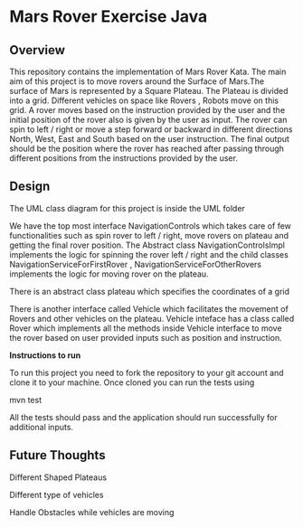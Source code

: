 # Mars Rover Exercise Java

## Overview

This repository contains the implementation of Mars Rover Kata.
The main aim of this project is to move rovers around the Surface of Mars.The surface of Mars is represented by a Square Plateau. The Plateau is divided into a grid. Different vehicles on space like Rovers , Robots move on this grid. 
A rover moves based on the instruction provided by the user and the initial position of the rover also is given by the user as input.
The rover can spin to left / right or move a step forward or backward in different directions North, West, East and South based on the user instruction.
The final output should be the position where the rover has reached after passing through different positions from the instructions provided by the user. 

## Design

The UML class diagram for this project is inside the UML folder

We have the top most interface NavigationControls which takes care of few functionalities such as spin rover to left / right, move rovers on plateau and getting the final rover position.
The Abstract class NavigationControlsImpl implements the logic for spinning the rover left / right and the child classes NavigationServiceForFirstRover , NavigationServiceForOtherRovers implements the logic for moving rover on the plateau.

There is an abstract class plateau which specifies the coordinates of a grid

There is another interface called Vehicle which facilitates the movement of Rovers and other vehicles on the plateau. Vehicle inteface has a class called Rover which implements all the methods inside Vehicle interface to move the rover based on user provided inputs such as position and instruction.


**Instructions to run**

To run this project you need to fork the repository to your git account and clone it to your machine.
Once cloned you can run the tests using

mvn test

All the tests should pass and the application should run successfully for additional inputs.


## Future Thoughts

Different Shaped Plateaus

Different type of vehicles

Handle Obstacles while vehicles are moving







